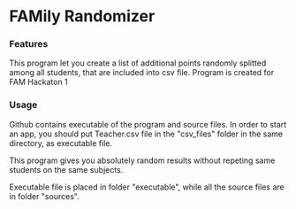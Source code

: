 # FAMily Randomizer

### Features
This program let you create a list of additional points randomly splitted among all students, that are included into csv file.
Program is created for FAM Hackaton 1

### Usage
Github contains executable of the program and source files. In order to start an app, you should put Teacher.csv file in the "csv_files" folder in the same directory, as executable file.

This program gives you absolutely random results without repeting same students on the same subjects.

Executable file is placed in folder "executable", while all the source files are in folder "sources".